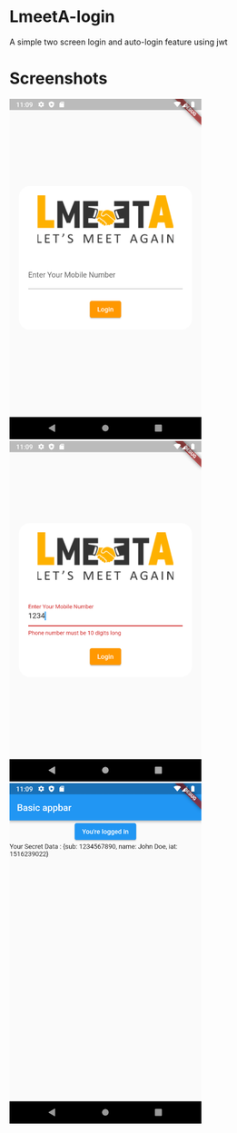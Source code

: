# LmeetA-login

A simple two screen login and auto-login feature using jwt

# Screenshots

<img src = "/Screenshots/Screenshot1.png" height = "600"> <img src = "/Screenshots/Screenshot2.png" height = "600">
<img src = "/Screenshots/Screenshot3.png" height = "600"> 
